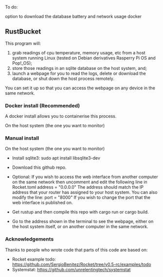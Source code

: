 
To do:

option to download the database
battery and network usage
docker



## RustBucket

This program will:

1. grab readings of cpu temperature, memory usage, etc from a host system running Linux (tested on Debian derivatives Rasperry Pi OS and Pop!_OS);
2. store those readings in an sqlite database on the host system, and;
3. launch a webpage for you to read the logs, delete or download the database, or shut down the host process remotely.

You can set it up so that you can access the webpage on any device in the same network.


### Docker install (Recommended)

A docker install allows you to containerise this process.

On the host system (the one you want to monitor)


### Manual install

On the host system (the one you want to monitor)

* Install sqlite3:
sudo apt install libsqlite3-dev

* Download this github repo.

* Optional: If you wish to access the web interface from another computer on the same network then uncomment and edit the following line in Rocket.toml
address = "0.0.0.0"
The address should match the IP address that your router has assigned to your host system. You can also modify the line:
port = "8000"
If you wish to change the port that the web interface is published on.

* Get rustup and then compile this repo with cargo run or cargo build.

* Go to the address shown in the terminal to see the webpage, either on the host system itself, or on another computer in the same network.


### Acknowledgements

Thanks to people who wrote code that parts of this code are based on:

* Rocket example todo: https://github.com/SergioBenitez/Rocket/tree/v0.5-rc/examples/todo
* Systemstat: https://github.com/unrelentingtech/systemstat

